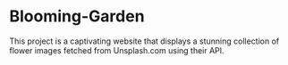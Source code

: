 # Blooming-Garden
This project is a captivating website that displays a stunning collection of flower images fetched from Unsplash.com using their API.
